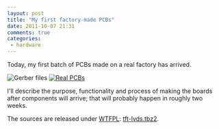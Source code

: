 ```yaml
---
layout: post
title: "My first factory-made PCBs"
date: 2011-10-07 21:31
comments: true
categories:
 - hardware
---
```


Today, my first batch of PCBs made on a real factory has arrived.

<!--more-->

![Gerber files](/images/tft-lvds/gerber.png)
[![Real PCBs](/images/tft-lvds/pcbs-small.jpeg)](/images/tft-lvds/pcbs.jpeg)

I'll describe the purpose, functionality and process of making the boards after components will arrive; that will probably happen in roughly two weeks.

The sources are released under [WTFPL](http://sam.zoy.org/wtfpl/COPYING): [tft-lvds.tbz2](/downloads/tft-lvds.tbz2).
